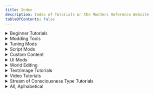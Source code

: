 ```yaml
---
title: Index
description: Index of Tutorials on the Modders Reference Website
tableOfContents: false
---
```


<details>

<summary>Beginner Tutorials</summary>

* [Custom Maps](https://thesims4moddersreference.org/tutorials/custom-maps/), by Alistu a.k.a. Menaceman44
* [Scumbumbo's XML Extractor](https://thesims4moddersreference.org/tutorials/xml-extractor/), by Waffle
* [Scumbumbo's XML File Finder](https://thesims4moddersreference.org/tutorials/xml-file-finder/), by Waffle
* [Links to Off-Site Tutorials](https://thesims4moddersreference.org/tutorials/links-offsite/):
    * [Figuring Out Venue Stuff - Waffle Explains It All!](https://thesims4moddersreference.org/tutorials/links-offsite/#figuring-out-venue-stuff---waffle-explains-it-all-by-waffle), by Waffle
    * [How I made the "Sell to publication increases Entrepreneur skill" mod](https://thesims4moddersreference.org/tutorials/links-offsite/#how-i-made-the-sell-to-publication-increases-entrepreneur-skill-mod-by-jimantha), by Jimantha
    * [How to Stop adults from Complaining About Prom on the Social Bunny App](https://thesims4moddersreference.org/tutorials/links-offsite/#how-to-stop-adults-from-complaining-about-prom-on-the-social-bunny-app-by-jimantha), by Jimantha

</details>

<details>

<summary>Modding Tools</summary>

* [Comparing Files with WinMerge](https://thesims4moddersreference.org/tutorials/winmerge/), by Waffle
* [Scumbumbo's XML Extractor](https://thesims4moddersreference.org/tutorials/xml-extractor/), by Waffle
* [Scumbumbo's XML File Finder](https://thesims4moddersreference.org/tutorials/xml-file-finder/), by Waffle
* [Links to Off-Site Tutorials](https://thesims4moddersreference.org/tutorials/links-offsite/):
    * [Figuring Out Venue Stuff - Waffle Explains It All!](https://thesims4moddersreference.org/tutorials/links-offsite/#figuring-out-venue-stuff---waffle-explains-it-all-by-waffle), by Waffle

</details>

<details>

<summary>Tuning Mods</summary>

* [Modifying Sim Appearances](https://thesims4moddersreference.org/tutorials/modifying-sim-appearances/), by FellowFur
* [Links to Off-Site Tutorials](https://thesims4moddersreference.org/tutorials/links-offsite/):
    * [How I made the "Sell to publication increases Entrepreneur skill" mod](https://thesims4moddersreference.org/tutorials/links-offsite/#how-i-made-the-sell-to-publication-increases-entrepreneur-skill-mod-by-jimantha), by Jimantha
    * [How to Stop adults from Complaining About Prom on the Social Bunny App](https://thesims4moddersreference.org/tutorials/links-offsite/#how-to-stop-adults-from-complaining-about-prom-on-the-social-bunny-app-by-jimantha), by Jimantha

</details>

<details>

<summary>Script Mods</summary>

* [Modifying Sim Appearances](https://thesims4moddersreference.org/tutorials/modifying-sim-appearances/), by FellowFur

</details>

<details>

<summary>Custom Content</summary>

<details>

<summary>CAS</summary>

</details>

<details>

<summary>Build/Buy</summary>

</details>

</details>

<details>

<summary>UI Mods</summary>

* [Custom Maps](https://thesims4moddersreference.org/tutorials/custom-maps/), by Alistu a.k.a. Menaceman44

</details>

<details>

<summary>World Editing</summary>

</details>

<details>

<summary>Text/Image Tutorials</summary>

* [Comparing Files with WinMerge](https://thesims4moddersreference.org/tutorials/winmerge/), by Waffle
* [Custom Maps](https://thesims4moddersreference.org/tutorials/custom-maps/), by Alistu a.k.a. Menaceman44
* [Modifying Sim Appearances](https://thesims4moddersreference.org/tutorials/modifying-sim-appearances/), by FellowFur
* [Scumbumbo's XML Extractor](https://thesims4moddersreference.org/tutorials/xml-extractor/), by Waffle
* [Scumbumbo's XML File Finder](https://thesims4moddersreference.org/tutorials/xml-file-finder/), by Waffle
* [Links to Off-Site Tutorials](https://thesims4moddersreference.org/tutorials/links-offsite/):
    * [How I made the "Sell to publication increases Entrepreneur skill" mod](https://thesims4moddersreference.org/tutorials/links-offsite/#how-i-made-the-sell-to-publication-increases-entrepreneur-skill-mod-by-jimantha), by Jimantha
    * [How to Stop adults from Complaining About Prom on the Social Bunny App](https://thesims4moddersreference.org/tutorials/links-offsite/#how-to-stop-adults-from-complaining-about-prom-on-the-social-bunny-app-by-jimantha), by Jimantha

</details>

<details>

<summary>Video Tutorials</summary>

* [Links to Off-Site Tutorials](https://thesims4moddersreference.org/tutorials/links-offsite/):
    * [Figuring Out Venue Stuff - Waffle Explains It All!](https://thesims4moddersreference.org/tutorials/links-offsite/#figuring-out-venue-stuff---waffle-explains-it-all-by-waffle), by Waffle
    * [Sims 4 World Modding - Part 1 | Adding Custom Objects](https://thesims4moddersreference.org/tutorials/links-offsite/#sims-4-world-modding---part-1--adding-custom-objects-by-cbx-sims), by CBX Sims

</details>

<details>

<summary>Stream of Consciousness Type Tutorials</summary>

* [Links to Off-Site Tutorials](https://thesims4moddersreference.org/tutorials/links-offsite/):
    * [Figuring Out Venue Stuff - Waffle Explains It All!](https://thesims4moddersreference.org/tutorials/links-offsite/#figuring-out-venue-stuff---waffle-explains-it-all-by-waffle), by Waffle
    * [How I made the "Sell to publication increases Entrepreneur skill" mod](https://thesims4moddersreference.org/tutorials/links-offsite/#how-i-made-the-sell-to-publication-increases-entrepreneur-skill-mod-by-jimantha), by Jimantha
    * [How to Stop adults from Complaining About Prom on the Social Bunny App](https://thesims4moddersreference.org/tutorials/links-offsite/#how-to-stop-adults-from-complaining-about-prom-on-the-social-bunny-app-by-jimantha), by Jimantha

</details>

<details>

<summary>All, Aplhabetical</summary>

* [Comparing Files with WinMerge](https://thesims4moddersreference.org/tutorials/winmerge/), by Waffle
* [Custom Maps](https://thesims4moddersreference.org/tutorials/custom-maps/), by Alistu a.k.a. Menaceman44
* [Modifying Sim Appearances](https://thesims4moddersreference.org/tutorials/modifying-sim-appearances/), by FellowFur
* [Scumbumbo's XML Extractor](https://thesims4moddersreference.org/tutorials/xml-extractor/), by Waffle
* [Scumbumbo's XML File Finder](https://thesims4moddersreference.org/tutorials/xml-file-finder/), by Waffle
* [Links to Off-Site Tutorials](https://thesims4moddersreference.org/tutorials/links-offsite/):
    * [Figuring Out Venue Stuff - Waffle Explains It All!](https://thesims4moddersreference.org/tutorials/links-offsite/#figuring-out-venue-stuff---waffle-explains-it-all-by-waffle), by Waffle
    * [How I made the "Sell to publication increases Entrepreneur skill" mod](https://thesims4moddersreference.org/tutorials/links-offsite/#how-i-made-the-sell-to-publication-increases-entrepreneur-skill-mod-by-jimantha), by Jimantha
    * [How to Stop adults from Complaining About Prom on the Social Bunny App](https://thesims4moddersreference.org/tutorials/links-offsite/#how-to-stop-adults-from-complaining-about-prom-on-the-social-bunny-app-by-jimantha), by Jimantha
    * [Sims 4 World Modding - Part 1 | Adding Custom Objects](https://thesims4moddersreference.org/tutorials/links-offsite/#sims-4-world-modding---part-1--adding-custom-objects-by-cbx-sims), by CBX Sims

</details>